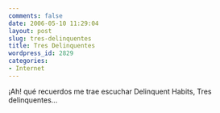 ```yaml
---
comments: false
date: 2006-05-10 11:29:04
layout: post
slug: tres-delinquentes
title: Tres Delinquentes
wordpress_id: 2829
categories:
- Internet
---
```


¡Ah! qué recuerdos me trae escuchar Delinquent Habits, Tres delinquentes...
